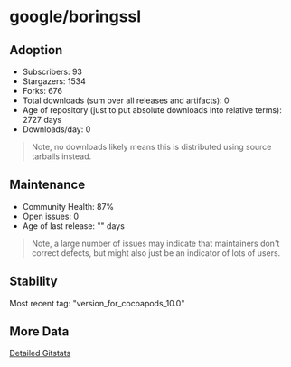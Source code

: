 # google/boringssl

## Adoption

- Subscribers: 93
- Stargazers: 1534
- Forks: 676
- Total downloads (sum over all releases and artifacts): 0
- Age of repository (just to put absolute downloads into relative terms): 2727 days
- Downloads/day: 0

> Note, no downloads likely means this is distributed using source tarballs instead.

## Maintenance

- Community Health: 87%
- Open issues: 0
- Age of last release: "<No Releases>" days

> Note, a large number of issues may indicate that maintainers don't correct defects, but might also
> just be an indicator of lots of users.

## Stability

Most recent tag: "version_for_cocoapods_10.0"

## More Data

[Detailed Gitstats](/bazel-catalog/gitstats/google/boringssl)


